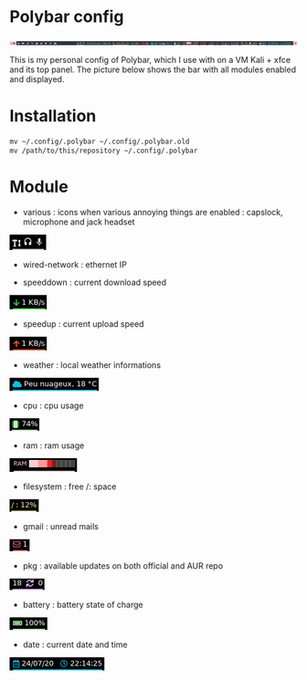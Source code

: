 # Polybar config

![Preview](./pictures/preview.png)

This is my personal config of Polybar, which I use with on a VM Kali + xfce and its top panel.
The picture below shows the bar with all modules enabled and displayed.


# Installation

``` shell
mv ~/.config/.polybar ~/.config/.polybar.old
mv /path/to/this/repository ~/.config/.polybar
```


# Module
 - various : icons when various annoying things are enabled : capslock, microphone and jack headset 
 
 ![Various](./pictures/various.png) 
 
 - wired-network : ethernet IP
 
 - speeddown : current download speed
 
 ![Speeddown](./pictures/speeddown.png)
 
 - speedup : current upload speed
 
 ![Speedup](./pictures/speedup.png)
 
 - weather : local weather informations
 
 ![Weather](./pictures/weather.png)
 
 - cpu : cpu usage
 
 ![CPU](./pictures/cpu.png)
 
 - ram : ram usage
 
 ![Ram](./pictures/ram.png)
  
 - filesystem : free /: space
 
 ![Filesystem](./pictures/filesystem.png)
 
 - gmail : unread mails
 
 ![Gmail](./pictures/gmail.png)
 
 - pkg : available updates on both official and AUR repo
 
 ![Pkg](./pictures/pkg.png)
   
 - battery : battery state of charge
 
 ![Battery](./pictures/battery.png)
 
 - date : current date and time
 
 ![date](./pictures/date.png)


